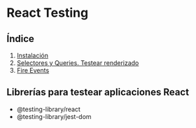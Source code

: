 # React Testing

## Índice

1. [Instalación](./1-Instalación.md)
2. [Selectores y Queries. Testear renderizado](./2-Testear-Renderizado.md)
3. [Fire Events](./3-Fire-Events.md)

## Librerías para testear aplicaciones React

- @testing-library/react
- @testing-library/jest-dom

